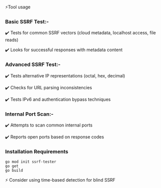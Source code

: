 ⚡Tool usage

###  Basic SSRF Test:-

✔️ Tests for common SSRF vectors (cloud metadata, localhost access, file reads)

✔️ Looks for successful responses with metadata content

###  Advanced SSRF Test:-

 ✔️ Tests alternative IP representations (octal, hex, decimal)

 ✔️ Checks for URL parsing inconsistencies

 ✔️ Tests IPv6 and authentication bypass techniques

###  Internal Port Scan:-

 ✔️ Attempts to scan common internal ports

 ✔️ Reports open ports based on response codes

 ### Installation Requirements

    go mod init ssrf-tester
    go get
    go build

⚡ Consider using time-based detection for blind SSRF
